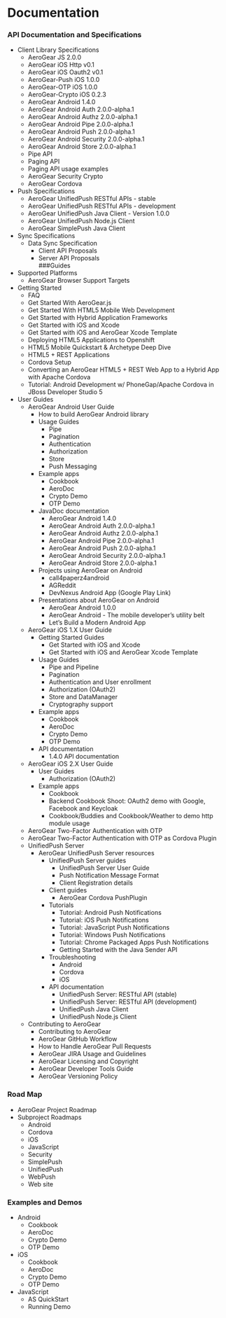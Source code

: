 # Documentation
### API Documentation and Specifications
* Client Library Specifications
  * AeroGear JS 2.0.0
  * AeroGear iOS Http v0.1
  * AeroGear iOS Oauth2 v0.1
  * AeroGear-Push iOS 1.0.0
  * AeroGear-OTP iOS 1.0.0
  * AeroGear-Crypto iOS 0.2.3
  * AeroGear Android 1.4.0
  * AeroGear Android Auth 2.0.0-alpha.1
  * AeroGear Android Authz 2.0.0-alpha.1
  * AeroGear Android Pipe 2.0.0-alpha.1
  * AeroGear Android Push 2.0.0-alpha.1
  * AeroGear Android Security 2.0.0-alpha.1
  * AeroGear Android Store 2.0.0-alpha.1
  * Pipe API
  * Paging API
  * Paging API usage examples
  * AeroGear Security Crypto
  * AeroGear Cordova
* Push Specifications
  * AeroGear UnifiedPush RESTful APIs - stable
  * AeroGear UnifiedPush RESTful APIs - development
  * AeroGear UnifiedPush Java Client - Version 1.0.0
  * AeroGear UnifiedPush Node.js Client
  * AeroGear SimplePush Java Client
* Sync Specifications
  * Data Sync Specification
    * Client API Proposals
    * Server API Proposals        
###Guides
* Supported Platforms
  * AeroGear Browser Support Targets
* Getting Started
  * FAQ
  * Get Started With AeroGear.js
  * Get Started With HTML5 Mobile Web Development
  * Get Started with Hybrid Application Frameworks
  * Get Started with iOS and Xcode
  * Get Started with iOS and AeroGear Xcode Template
  * Deploying HTML5 Applications to Openshift
  * HTML5 Mobile Quickstart & Archetype Deep Dive
  * HTML5 + REST Applications
  * Cordova Setup
  * Converting an AeroGear HTML5 + REST Web App to a Hybrid App with Apache Cordova
  * Tutorial: Android Development w/ PhoneGap/Apache Cordova in JBoss Developer Studio 5
* User Guides
  * AeroGear Android User Guide
    * How to build AeroGear Android library
    * Usage Guides
      * Pipe
      * Pagination
      * Authentication
      * Authorization
      * Store
      * Push Messaging
    * Example apps
      * Cookbook
      * AeroDoc
      * Crypto Demo
      * OTP Demo
    * JavaDoc documentation
      * AeroGear Android 1.4.0
      * AeroGear Android Auth 2.0.0-alpha.1
      * AeroGear Android Authz 2.0.0-alpha.1
      * AeroGear Android Pipe 2.0.0-alpha.1
      * AeroGear Android Push 2.0.0-alpha.1
      * AeroGear Android Security 2.0.0-alpha.1
      * AeroGear Android Store 2.0.0-alpha.1
    * Projects using AeroGear on Android
      * call4paperz4android
      * AGReddit
      * DevNexus Android App (Google Play Link)
    * Presentations about AeroGear on Android
      * AeroGear Android 1.0.0
      * AeroGear Android - The mobile developer’s utility belt
      * Let’s Build a Modern Android App
  * AeroGear iOS 1.X User Guide
    * Getting Started Guides
      * Get Started with iOS and Xcode
      * Get Started with iOS and AeroGear Xcode Template
    * Usage Guides
      * Pipe and Pipeline
      * Pagination
      * Authentication and User enrollment
      * Authorization (OAuth2)
      * Store and DataManager
      * Cryptography support
    * Example apps
      * Cookbook
      * AeroDoc
      * Crypto Demo
      * OTP Demo
    * API documentation
      * 1.4.0 API documentation
  * AeroGear iOS 2.X User Guide
    * User Guides
      * Authorization (OAuth2)
    * Example apps
      * Cookbook
      * Backend Cookbook Shoot: OAuth2 demo with Google, Facebook and Keycloak
      * Cookbook/Buddies and Cookbook/Weather to demo http module usage  
  * AeroGear Two-Factor Authentication with OTP
  * AeroGear Two-Factor Authentication with OTP as Cordova Plugin
  * UnifiedPush Server
    * AeroGear UnifiedPush Server resources
      * UnifiedPush Server guides
        * UnifiedPush Server User Guide
        * Push Notification Message Format
        * Client Registration details
      * Client guides
        * AeroGear Cordova PushPlugin
      * Tutorials
        * Tutorial: Android Push Notifications
        * Tutorial: iOS Push Notifications
        * Tutorial: JavaScript Push Notifications
        * Tutorial: Windows Push Notifications
        * Tutorial: Chrome Packaged Apps Push Notifications
        * Getting Started with the Java Sender API
      * Troubleshooting
        * Android
        * Cordova
        * iOS
      * API documentation
        * UnifiedPush Server: RESTful API (stable)
        * UnifiedPush Server: RESTful API (development)
        * UnifiedPush Java Client
        * UnifiedPush Node.js Client    
  * Contributing to AeroGear
    * Contributing to AeroGear
    * AeroGear GitHub Workflow
    * How to Handle AeroGear Pull Requests
    * AeroGear JIRA Usage and Guidelines
    * AeroGear Licensing and Copyright
    * AeroGear Developer Tools Guide
    * AeroGear Versioning Policy
### Road Map
  * AeroGear Project Roadmap
  * Subproject Roadmaps
    * Android
    * Cordova
    * iOS
    * JavaScript
    * Security
    * SimplePush
    * UnifiedPush
    * WebPush
    * Web site
### Examples and Demos
* Android
  * Cookbook
  * AeroDoc
  * Crypto Demo
  * OTP Demo
* iOS
  * Cookbook
  * AeroDoc
  * Crypto Demo
  * OTP Demo
* JavaScript 
  * AS QuickStart
  * Running Demo